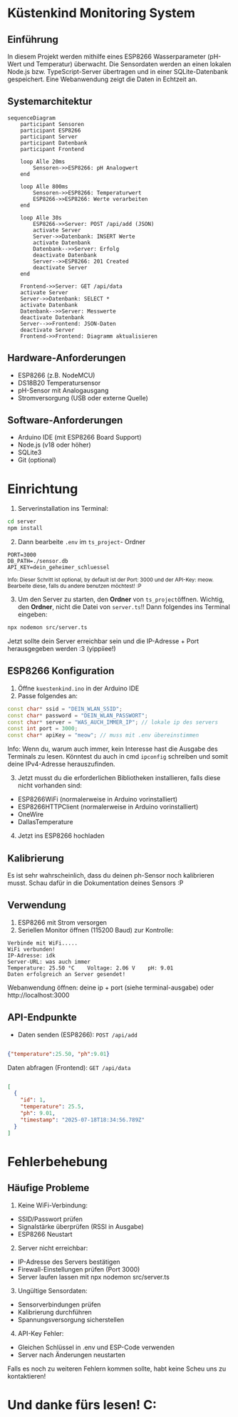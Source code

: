 # Küstenkind Monitoring System
## Einführung
In diesem Projekt werden mithilfe eines ESP8266 Wasserparameter (pH-Wert und Temperatur) überwacht. Die Sensordaten werden an einen lokalen Node.js bzw. TypeScript-Server übertragen und in einer SQLite-Datenbank gespeichert. Eine Webanwendung zeigt die Daten in Echtzeit an.
## Systemarchitektur

```mermaid
sequenceDiagram
    participant Sensoren
    participant ESP8266
    participant Server
    participant Datenbank
    participant Frontend
    
    loop Alle 20ms
        Sensoren->>ESP8266: pH Analogwert
    end
    
    loop Alle 800ms
        Sensoren->>ESP8266: Temperaturwert
        ESP8266->>ESP8266: Werte verarbeiten
    end
    
    loop Alle 30s
        ESP8266->>Server: POST /api/add (JSON)
        activate Server
        Server->>Datenbank: INSERT Werte
        activate Datenbank
        Datenbank-->>Server: Erfolg
        deactivate Datenbank
        Server-->>ESP8266: 201 Created
        deactivate Server
    end
    
    Frontend->>Server: GET /api/data
    activate Server
    Server->>Datenbank: SELECT * 
    activate Datenbank
    Datenbank-->>Server: Messwerte
    deactivate Datenbank
    Server-->>Frontend: JSON-Daten
    deactivate Server
    Frontend->>Frontend: Diagramm aktualisieren
```
## Hardware-Anforderungen
- ESP8266 (z.B. NodeMCU)
- DS18B20 Temperatursensor
- pH-Sensor mit Analogausgang
- Stromversorgung (USB oder externe Quelle)

## Software-Anforderungen
- Arduino IDE (mit ESP8266 Board Support)
- Node.js (v18 oder höher)
- SQLite3
- Git (optional)

# Einrichtung
1. Serverinstallation ins Terminal:
```bash
cd server
npm install
```
2. Dann bearbeite `.env` im `ts_project`- Ordner
```env
PORT=3000
DB_PATH=./sensor.db
API_KEY=dein_geheimer_schluessel
```
<small> Info: Dieser Schritt ist optional, by default ist der Port: 3000 und der API-Key: meow. Bearbeite diese, falls du andere benutzen möchtest! :P </small>

3. Um den Server zu starten, den **Ordner** von ```ts_project```öffnen. Wichtig, den **Ordner**, nicht die Datei von ```server.ts```!! Dann folgendes ins Terminal eingeben: 
```bash
npx nodemon src/server.ts
```
Jetzt sollte dein Server erreichbar sein und die IP-Adresse + Port herausgegeben werden :3 (yippiiee!) 

## ESP8266 Konfiguration
1. Öffne `kuestenkind.ino` in der Arduino IDE
2. Passe folgendes an:
```cpp
const char* ssid = "DEIN_WLAN_SSID";
const char* password = "DEIN_WLAN_PASSWORT";
const char* server = "WAS_AUCH_IMMER_IP"; // lokale ip des servers
const int port = 3000;
const char* apiKey = "meow"; // muss mit .env übereinstimmen
```
Info: Wenn du, warum auch immer, kein Interesse hast die Ausgabe des Terminals zu lesen. Könntest du auch in cmd `ipconfig` schreiben und somit deine IPv4-Adresse herauszufinden. 

3. Jetzt musst du die erforderlichen Bibliotheken installieren, falls diese nicht vorhanden sind:
- ESP8266WiFi (normalerweise in Arduino vorinstalliert)
- ESP8266HTTPClient (normalerweise in Arduino vorinstalliert)
- OneWire
- DallasTemperature
4. Jetzt ins ESP8266 hochladen

## Kalibrierung
Es ist sehr wahrscheinlich, dass du deinen ph-Sensor noch kalibrieren musst. Schau dafür in die Dokumentation deines Sensors :P 

## Verwendung
1. ESP8266 mit Strom versorgen
2. Seriellen Monitor öffnen (115200 Baud) zur Kontrolle:
```text
Verbinde mit WiFi.....
WiFi verbunden!
IP-Adresse: idk
Server-URL: was auch immer
Temperature: 25.50 °C    Voltage: 2.06 V    pH: 9.01
Daten erfolgreich an Server gesendet!
```
Webanwendung öffnen:
deine ip + port (siehe terminal-ausgabe) oder http://localhost:3000

## API-Endpunkte
- Daten senden (ESP8266):
`POST /api/add`
```json

{"temperature":25.50, "ph":9.01}
```

Daten abfragen (Frontend):
`GET /api/data`
```json

[
  {
    "id": 1,
    "temperature": 25.5,
    "ph": 9.01,
    "timestamp": "2025-07-18T18:34:56.789Z"
  }
]
```
# Fehlerbehebung
## Häufige Probleme
1. Keine WiFi-Verbindung:
- SSID/Passwort prüfen
- Signalstärke überprüfen (RSSI in Ausgabe)
- ESP8266 Neustart
2. Server nicht erreichbar:
- IP-Adresse des Servers bestätigen
- Firewall-Einstellungen prüfen (Port 3000)
- Server laufen lassen mit npx nodemon src/server.ts
3. Ungültige Sensordaten:
- Sensorverbindungen prüfen
- Kalibrierung durchführen
- Spannungsversorgung sicherstellen
4. API-Key Fehler:
- Gleichen Schlüssel in .env und ESP-Code verwenden
- Server nach Änderungen neustarten

Falls es noch zu weiteren Fehlern kommen sollte, habt keine Scheu uns zu kontaktieren! 
# Und danke fürs lesen! C:
